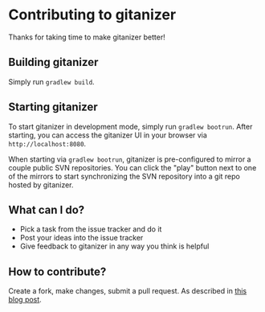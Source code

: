 # Contributing to gitanizer

Thanks for taking time to make gitanizer better!

## Building gitanizer
Simply run `gradlew build`. 

## Starting gitanizer
To start gitanizer in development mode, simply run `gradlew bootrun`.
After starting, you can access the gitanizer UI in your browser via `http://localhost:8080`.

When starting via `gradlew bootrun`, gitanizer is pre-configured to mirror 
a couple public SVN repositories. You can click the "play" button next to one of
the mirrors to start synchronizing the SVN repository into a git repo hosted
by gitanizer.

## What can I do?
* Pick a task from the issue tracker and do it
* Post your ideas into the issue tracker
* Give feedback to gitanizer in any way you think is helpful 

## How to contribute?
Create a fork, make changes, submit a pull request. As described in 
[this blog post](http://www.reflectoring.io/hacks/github-fork-and-pull/).
 

